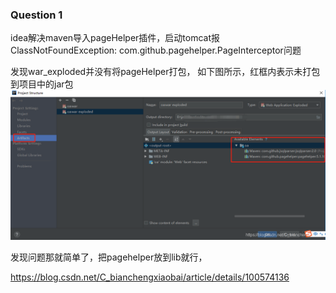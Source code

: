 ### Question 1
idea解决maven导入pageHelper插件，启动tomcat报ClassNotFoundException: com.github.pagehelper.PageInterceptor问题  

发现war_exploded并没有将pageHelper打包，
如下图所示，红框内表示未打包到项目中的jar包
![12-1](./picture/Article12-1-.png)


发现问题那就简单了，把pagehelper放到lib就行，

https://blog.csdn.net/C_bianchengxiaobai/article/details/100574136


